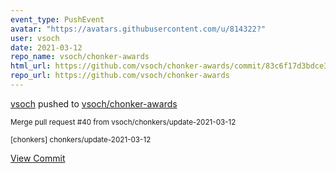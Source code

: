 ```yaml
---
event_type: PushEvent
avatar: "https://avatars.githubusercontent.com/u/814322?"
user: vsoch
date: 2021-03-12
repo_name: vsoch/chonker-awards
html_url: https://github.com/vsoch/chonker-awards/commit/83c6f17d3bdce32171c0110b39600500506099e7
repo_url: https://github.com/vsoch/chonker-awards
---
```


<a href='https://github.com/vsoch' target='_blank'>vsoch</a> pushed to <a href='https://github.com/vsoch/chonker-awards' target='_blank'>vsoch/chonker-awards</a>

<small>Merge pull request #40 from vsoch/chonkers/update-2021-03-12

[chonkers] chonkers/update-2021-03-12</small>

<a href='https://github.com/vsoch/chonker-awards/commit/83c6f17d3bdce32171c0110b39600500506099e7' target='_blank'>View Commit</a>